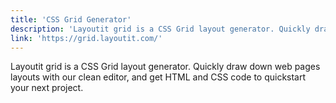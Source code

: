 ```yaml
---
title: 'CSS Grid Generator'
description: 'Layoutit grid is a CSS Grid layout generator. Quickly draw down web pages layouts with our clean editor, and get HTML and CSS code to quickstart your next project.'
link: 'https://grid.layoutit.com/'
---
```

Layoutit grid is a CSS Grid layout generator. Quickly draw down web pages layouts with our clean editor, and get HTML and CSS code to quickstart your next project.